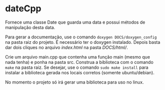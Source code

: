 dateCpp
===========

Fornece uma classe Date que guarda uma data e possui métodos de manipulação desta data.

Para gerar a documentação, use o comando `doxygen DOCS/doxygen_config` na pasta raiz do projeto. É necessário ter o doxygen instalado. Depois basta dar dois cliques no arquivo *index.html* na pasta *DOCS/html/*.

Crie um arquivo main.cpp que contenha uma função main (mesmo que nada tenha) e ponha na pasta src. Construa a biblioteca com o comando `make` na pasta raiz. Se desejar, use o comando `sudo make install` para instalar a biblioteca gerada nos locais corretos (somente ubuntu/debian).

No momento o projeto só irá gerar uma biblioteca para uso no linux.
